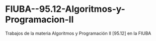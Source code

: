 # FIUBA--95.12-Algoritmos-y-Programacion-II
Trabajos de la materia Algoritmos y Programación II [95.12] en la FIUBA
